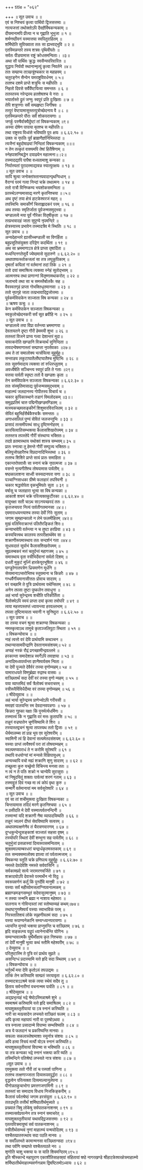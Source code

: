 +++
title = "०६२"

+++
॥ सूत उवाच ॥ ॥  
एवं स निश्चयं कृत्वा पार्थिवो द्विजसत्तमाः ॥  
नात्यजत्तां तथोक्तोऽपि दैवज्ञैर्विषकन्यकाम् ॥  
दीयमानामपि प्रीत्या न च गृह्णाति भूभुजा ॥ १ ॥  
शर्मणष्ठीवनं यस्मात्तया स्वपितुराहितम् ॥  
शर्मिष्ठेति सुविख्याता ततः सा ह्यभवद्भुवि ॥ २ ॥  
एतस्मिन्नन्तरे तस्य शत्रवः पृथिवीपतेः ॥  
सर्वतः पीडयामास राष्ट्रं क्रोधसमन्विताः। ॥३॥  
अथा सौ पार्थिवः क्रुद्धः स्वसैन्यपरिवारितः ॥  
युद्धाय निर्ययौ स्थानान्मृत्युं कृत्वा निवर्तने ॥४॥  
ततः सम्प्राप्य ताञ्छत्रूंश्चकार स महाहवम् ॥  
चतुरङ्गेन सैन्येन यमराष्ट्रविवर्धनम् ॥ ५॥  
ततश्च दशमे प्राप्ते शत्रुभिः स महीपतिः ॥  
निहतो दिवसे सर्वैर्वेष्टयित्वा समन्ततः ॥ ६ ॥  
ततस्तस्य नरेन्द्रस्य हतशेषाश्च ये नराः ॥  
भयार्तास्ते द्रुतं जग्मुः स्वपुरं प्रति दुःखिताः ॥ ७ ॥  
तेपि शत्रुगणाः सर्वे सम्प्रहृष्टा जिगीषवः ॥  
तत्पुरं वेष्टयामासुस्तत्पुत्रोच्छेदनाय वै ॥ ८ ॥  
एतस्मिन्नन्तरे पौराः सर्वे शोकपरायणाः ॥  
जगर्हुः परुषैर्वाक्यैर्दुष्टां तां विषकन्यकाम् ॥९॥  
अस्या दोषेण पापाया मृतश्च स महीपतिः॥  
तथा राष्ट्रस्य विध्वंसे भविष्यति पुरः क्षयः ॥ ६.६२.१० ॥  
उक्तः स नृपतिः पूर्वं ब्राह्मणैर्ज्ञानिभिस्तदा ॥  
त्यजैनां बहुदोषाढ्यां निन्दितां विषकन्यकाम् ॥॥॥  
न तेन तत्कृतं वाक्यमपि तेषां हितैषिणाम् ॥  
स्नेहपाशनिबद्धेन दयाढ्येन महात्मना॥।२॥  
तस्मादद्यापि पापैषा वध्यतामाशु कन्यका ॥  
निर्यास्यतां पुरादस्माद्यावन्न स्यात्पुरक्षयः ॥ १३ ॥  
॥ सूत उवाच ॥ ॥  
सापि श्रुत्वा जनोक्तांस्तानपवादान्पृथग्विधान् ॥  
वैराग्यं परमं गत्वा निन्दां चक्रे तथात्मनः ॥ १४ ॥  
ततो रात्रौ विनिष्क्रम्य भयशोकसमन्विता ॥  
प्रतस्थेऽरण्यमासाद्य मरणे कृतनिश्चया ॥।५॥  
अथ दृष्टं तया क्षेत्रं हाटकेश्वरजं महत् ॥  
तपस्विभिः समाकीर्णं चित्ताह्लादकरं परम् ॥ १६ ॥  
अथ तस्याः स्मृतिर्जाता पूर्वजन्मसमुद्भवा ॥  
चण्डालत्वे मया पूर्वं गौरेका वितृषीकृता ॥ १७ ॥  
तत्प्रभावादहं जाता सुपुण्ये नृपमन्दिरे ॥  
क्षेत्रस्यास्य प्रभावेन तस्मादत्रैव मे स्थितिः ॥ १८ ॥  
सूत उवाच ॥ ॥  
अन्यदेहान्तरे ह्यासीच्चण्डाली सा विगर्हिता ॥  
बहुप्रसूतिसंयुक्ता दरिद्रेण कदर्थिता ॥ १९ ॥  
अथ सा भ्रममाणाऽत्र क्षेत्रे प्राप्ता तृषार्दिता ॥  
मध्यन्दिनगतेसूर्ये ज्येष्ठमासे सुदारुणे ॥ ६.६२.२० ॥  
अथापश्यत्स्तोकजलां सा तत्र लघुकूपिकाम् ॥  
तृषार्तां कपिलां गां वर्तमानां तदां तिके ॥ २१ ॥  
ततो दयां समाश्रित्य त्यक्त्वा स्नेहं सुतोद्भवम् ॥  
आत्मनश्च तथा प्राणान्गां वितृष्णामथाकरोत् ॥ २२ ॥  
जलाभावे तथा सा च समस्तैर्बालकैः सह ॥  
वैवस्वतगृहं प्राप्ता गोभक्तिधृतमानसा ॥ २३ ॥  
ततो नृपगृहे जाता तत्प्रभावाद्द्विजोत्तमाः ॥  
पूर्वकर्मविपाकेन सञ्जाता विष कन्यका ॥ २४ ॥  
॥ ऋषय ऊचुः ॥ ॥  
केन कर्मविपाकेन सञ्जाता विषकन्यका ॥  
स्वकुलोच्छेदनकरी सर्वं सूत ब्रवीहि नः ॥ २५ ॥  
॥ सूत उवाच ॥ ॥  
चण्डालत्वे तया विप्रा वर्तन्त्या भ्रममाणया ॥  
देवतायतने दृष्टा गौरी हेममयी शुभा ॥ २६ ॥  
ततस्तां विजने प्राप्य गत्वा देशान्तरं मुदा॥  
यावत्करोति खण्डानि विक्रयार्थं सुनिन्दिता ॥  
तावदन्वेषमाणास्तां सम्प्राप्ता नृपसेवकाः ॥२७॥  
अथ ते तां समालोक्य भर्त्सयित्वा मुहुर्मुहुः॥  
सन्ताड्य लकुटाघातैर्लोष्टघातैश्च मुष्टिभिः ॥ २८ ॥  
ततः सुवर्णमादाय त्यक्त्वा तां रुधिरप्लुताम् ॥  
अवध्यैषेति सञ्चिन्त्य स्वपुरं प्रति ते गताः ॥२९॥  
यत्तया पार्वती स्पृष्टा ततो वै खण्डशः कृता ॥  
तेन कर्मविपाकेन सञ्जाता विषकन्यका ॥ ६.६२.३० ॥  
ततः संस्मृतिमासाद्य पूर्वजन्मसमुद्भवाम् ॥  
माहात्म्यं जलदानस्य गोपीतस्य विचार्य च ॥  
चकार कूपिकास्थाने तडागं विमलोदकम् ॥३॥।  
समुद्रप्रतिमं चारु पद्मिनीखण्डमण्डितम् ॥  
मत्स्यकच्छपसङ्कीर्णं शिशुमारविराजितम् ॥ ३२ ॥  
सेवितं बहुभिर्हंसैर्बकैश्चक्रैः समन्ततः ॥  
अगाधसलिलं पुण्यं सेवितं जलजन्तुभिः ॥ ३३ ॥  
प्रासादं तत्समीपस्थं साधु दृष्टिमनोहरम् ॥  
कारयित्वातिसम्भक्त्या कैलासशिखरोपमम् ॥ ३४ ॥  
ततस्तत्र तपस्तेपे गौरीं संस्थाप्य भक्तितः॥  
तदग्रे व्रतमास्थाय यथोक्तं शास्त्र सम्भवम्॥ ३५ ॥  
प्रातः स्नात्वा तु हेमन्ते गौरीं सम्पूज्य भक्तितः॥  
बलिपूजोपहारैश्च विप्रदानादिभिस्तथा ॥ ३६ ॥  
ततश्च शिशिरे प्राप्ते सायं प्रातः समाहिता ॥  
एकान्तरोपवासैः सा स्नानं चक्रे नृपात्मजा ॥ ३७ ॥  
वसन्ते नृत्यगीतैश्च तोषयामास पार्वतीम् ॥  
षष्ठकालाशना साध्वी सस्यदानपरा यणा ॥ ३८ ॥  
 पञ्चाग्निसाधका ग्रीष्मे फलाहारं तपस्विनी ॥  
चकार श्रद्धयोपेता वृकभूमिपतेः सुता ॥ ३९ ॥  
वर्षासु च जलाहारा भूत्वा सा विष कन्यका ॥  
आकाशे शयनं चक्रे परित्यक्तकुटीरका ॥ ६.६२.४० ॥  
वायुभक्षा सती चाऽथ साऽनयच्छरदं ततः ॥  
कृतजप्यपरा नित्यं पार्वतीगतमानसा ॥४॥।  
एवमाराधयन्त्याश्च तस्या देवीं गिरेः सुताम् ॥  
जगाम सुमहान्कालो न लेभे फलमीहितम् ॥४२॥  
मुखं वलिभिराक्रान्तं पलितैरङ्कितं शिरः॥  
कन्याभावेपि वर्तन्त्या न च तुष्टा हरप्रिया ॥ ४३ ॥  
कस्यचित्त्वथ कालस्य तत्परीक्षार्थमेव सा ॥  
शक्राणीरूपमास्थाय ततः सन्दर्शनं गता ॥४४॥  
सुधावदातं सूर्याभं कैलासशिखरोपमम् ॥  
सुप्रलम्बकरं मत्तं चतुर्दन्तं महागजम् ॥ ४५ ॥  
समास्थाय वृता स्त्रीभिर्देवानां सर्वतो दिशम् ॥  
दधती मुकुटं मूर्ध्नि हारकेयूरभूषिता ॥ ४६ ॥  
पाण्डुरेणातपत्रेण ध्रियमाणेन मूर्धनि ॥  
सेव्यमानाऽप्सरोभिश्च स्तूयमाना च किन्नरैः ॥ ४७ ॥  
गन्धर्वैर्गीयमानासीत्ततः प्रोवाच सादरम् ॥  
वरं यच्छामि ते पुत्रि प्रार्थयस्व यथेप्सितम् ॥ ४८ ॥  
अनेन तपसा तुष्टा पुष्कलेन तवाधुना ॥  
अहं भार्या सुरेन्द्रस्य शचीति परिकीर्तिता ॥  
त्रैलोक्येऽपि स्वयं प्राप्ता दयां कृत्वा तवोपरि ॥ ४९ ॥  
त्वया महत्तपस्तप्तं ध्यायन्त्या हरवल्लभाम् ॥  
तपसा तुष्टिमायाता भवानी न सुनिष्ठुरा ॥ ६.६२.५० ॥  
॥ सूत उवाच ॥ ॥  
सा तस्या वचनं श्रुत्वा शक्राण्या विषकन्यका ॥  
नमस्कृत्वाऽथ तामूचे कृताञ्जलिपुटा स्थिता ॥ ५१ ॥  
॥ विषकन्योवाच ॥ ॥  
नाहं त्वत्तो वरं देवि प्रार्थयामि कथञ्चन ॥  
तथान्यासामपीन्द्राणि देवतानामसंशयम्॥ ५२ ॥  
अप्यहं नरकं रौद्रं प्रगच्छामीन्द्रवल्लभे ॥  
हरकान्ता समादेशान्न स्वर्गेऽपि तवाज्ञया ॥ ५३ ॥  
अनादिमध्यपर्य्यन्ता ज्ञानैश्वर्यसम न्विता ॥  
या देवी पूज्यते देवैर्वरं तस्या वृणोम्यहम्॥ ५४ ॥  
यामाराधयते विष्णुर्ब्रह्मा रुद्रश्च वासवः ॥  
वाञ्छितार्थं सदा देवीं वरं तस्या वृणो म्यहम् ॥ ५५ ॥  
यया व्याप्तमिदं सर्वं त्रैलोक्यं सचराचरम् ॥  
स्त्रीरूपैर्विविधैर्देव्या वरं तस्या वृणोम्यहम् ॥ ५६ ॥  
॥ श्रीदेव्युवाच ॥ ॥  
अहं भार्या सुरेन्द्रस्य प्राणेभ्योऽपि गरीयसी ॥  
ममाज्ञां पालयन्ति स्म देवदानवपन्नगाः ॥ ५७ ॥  
किन्नरा गुह्का यक्षाः किं पुनर्मर्त्यधर्मिणः ॥  
तस्मात्त्वं किं न गृह्णासि वरं मत्तः कुतापसि ॥ ५८ ॥  
तन्नूनं वज्रघातेन चूर्णयिष्यामि ते शिरः ॥  
तस्यास्तद्वचनं श्रुत्वा तापस्यथ ततो द्विजाः ॥ ५९ ॥  
धैर्यमालम्ब्य तां प्राह भूय एव सुरेश्वरीम् ॥  
स्वामिनी त्वं हि देवानां सत्यमेतदसंशयम् ॥ ६.६२.६० ॥  
यस्याः प्राप्तं त्वयैश्वर्यं परा तां तोषयाम्यहम् ॥  
स्वल्पमप्यपराधं ते न करोमि सुरेश्वरि ॥ ६१ ॥  
तथापि वधयोग्यां मां मन्यसे विक्षिपायुधम् ॥  
अन्यच्चापि वचो मह्यं शक्राणि शृणु सादरम् ॥ ॥ ६२ ॥  
तच्छुत्वा कुरु यच्छ्रेयो विचिन्त्य मनसा ततः ॥  
न त्वं न ते पतिः शक्रो न चान्येपि सुरासुराः ॥  
मां निषूदयितुं शक्ताः पार्वत्यां शरणं गताम् ॥ ६३ ॥  
तस्माद्द्रुतं दिवं गच्छ मा त्वं कोपं वृथा कुरु ॥  
सन्मार्गे वर्तमानायां मम सर्वसुरेश्वरि ॥ ६४ ॥  
॥ सूत उवाच ॥ ॥  
एवं सा तां शचीमुक्त्वा दुःखिता विषकन्यका ॥  
चिन्तयामास तदिदं मरणे कृतनिश्चया ॥ ६५ ॥  
न प्रसीदति मे देवी यस्मात्पर्वतनन्दिनी ॥  
तस्मान्मां यदि शक्राणी नैषा व्यापादयिष्यति ॥ ६६ ॥  
तन्नूनं ज्वलनं दीप्तं सेवयिष्यामि सत्वरम् ॥  
अथापश्यत्क्षणेनैव तं चैरावणवारणम् ॥ ६७ ॥  
दुग्धकुन्देन्दुसङ्काशं सञ्जातं सहसा वृषम् ॥  
तस्योपरि स्थितां देवीं शम्भुना सह पार्वतीम् ॥ ६८ ॥  
चतुर्भुजां प्रसन्नास्यां दिव्यरूपसमन्विताम् ॥  
शुक्लमाल्याम्बरधरां चन्द्रार्धकृतमस्तकाम् ॥ ६९ ॥  
ततः सम्यक्समालोक्य ज्ञात्वा तां पर्वतात्मजाम् ॥  
विषकन्या स्तुतिं चक्रे प्रणिपत्य मुहुर्मुहुः ॥ ६.६२.७० ॥  
नमस्ते देवदेवेशि नमस्ते सर्ववासिनि ॥  
सर्वकामप्रदे सत्ये जरामरणवर्जिते ॥ ७१ ॥  
शक्रादयोऽपि देवास्ते परमार्थेन नो विदुः ॥  
स्वरूपवर्णनं कर्तुं किं पुनर्देवि मानुषी ॥ ७२ ॥  
यस्याः सर्वं महीव्योमजलाग्निपवनात्मकम् ॥  
ब्रह्माण्डमङ्गसम्भूतं सदेवासुरमानुषम् ॥ ७३ ॥  
न तस्या जन्मनि ब्रह्मा न नाशाय महेश्वरः ॥  
पालनाय न गोविन्दस्तां त्वां स्तोष्याम्यहं कथम्॥७४॥  
तथाष्टगुणमैश्वर्यं यस्याः स्वाभाविकं परम् ॥  
निरस्तातिशयं लोके स्पृहणीयतमं सदा ॥ ७५ ॥  
यस्या रूपाण्यनेकानि सम्यग्ध्यानपरायणाः ॥  
ध्यायन्ति मुनयो भक्त्या प्राप्नुवन्ति च वाञ्छितम् ॥ ७६ ॥  
हृदि सङ्कल्प्य यद्रूपं ध्यानेनार्चन्ति योगिनः ॥  
सम्यग्भावात्मकैः पुष्पैर्मोक्षाय कृत निश्चयाः ॥ ७७ ॥  
तां देवीं मानुषी भूत्वा कथं स्तौमि महेश्वरीम् ॥ ७८ ॥  
॥ देव्युवाच ॥ ॥  
परितुष्टास्मि ते पुत्रि वरं प्रार्थय सुव्रते ॥  
असन्दिग्धं प्रदास्यामि यत्ते हृदि सदा स्थितम् ॥ ७९ ॥  
॥ विषकन्योवाच ॥ ॥  
भर्तुरर्थे मया देवि कृतोऽयं तपउद्यमः ॥  
तत्किं तेन करिष्यामि साम्प्रतं जरयावृता ॥ ६.६२.८० ॥  
तस्मादत्राऽऽश्रमे साकं त्वया स्थेयं सदैव तु ॥  
हिताय सर्वनारीणां वचनान्मम पार्वति ॥ ८१ ॥ ॥  
॥ श्रीदेव्युवाच ॥ ॥  
अद्यप्रभृत्यहं भद्रे श्रेष्ठेऽस्मिन्नाश्रमे शुभे ॥  
स्वमाश्रमं करिष्यामि यत्ते हृदि समाश्रितम् ॥ ८२ ॥  
माघशुक्लतृतीयायां या ऽत्र स्नानं करिष्यति ॥  
नारी सा मत्प्रसादेन लप्स्यते वाञ्छितं फलम् ॥ ८३ ॥  
अपि कृत्वा महापापं नारी वा पुरुषोऽथवा ॥  
यत्र स्नात्वा प्रसादान्मे विपाप्मा सम्भविष्यति ॥ ८४ ॥  
अत्र ये फलदानं च प्रकरिष्यन्ति मानवाः ॥  
सफलाः सकलास्तेषामाशाः स्युर्नात्र संशयः ॥ ८५ ॥  
अपि हत्वा स्त्रियं मर्त्यो योऽत्र स्नानं करिष्यति॥  
माघशुक्लतृतीयायां विपाप्मा स भविष्यति ॥ ८६ ॥  
या तत्र कन्यका भद्रे स्नानं भक्त्या करि ष्यति ॥  
तस्मिन्दिने पतिश्रेष्ठं लप्स्यते नात्र संशयः ॥ ८७ ॥  
॥सूत उवाच ॥ ॥  
एवमुक्त्वा ततो गौरी तां च पस्पर्श पाणिना ॥  
ततश्च तत्क्षणाज्जाता दिव्यरूपवपुर्द्धरा ॥ ८८ ॥  
वृद्धत्वेन परित्यक्ता दिव्यमाल्यानुलेपना ॥  
पीनोन्नतकुचाभोगा प्रमत्तगजगामिनी ॥ ८९ ॥  
ततस्तां सा समादाय विधाय निजकिङ्करीम् ॥  
कैलासं पर्वतश्रेष्ठं जगाम हरसंयुता ॥ ६.६२.९० ॥  
ततःप्रभृति तत्तीर्थं शर्मिष्ठातीर्थमुच्यते ॥  
प्रख्यातं त्रिषु लोकेषु सर्वपातकनाशनम् ॥ ९१ ॥  
तस्मात्सर्वप्रयत्नेन तत्र स्नानं समाचरेत् ॥  
माघशुक्लतृतीयायां यथावद्द्विजसत्तमाः ॥ ९२ ॥  
एतत्पवित्रमायुष्यं सर्व पातकनाशनम् ॥  
स्त्रीतीर्थसम्भवं नॄणां माहात्म्यं यन्मयोदितम् ॥ ९३ ॥  
यश्चैतत्प्रातरुत्थाय सदा पठति मानवः ॥  
स सर्वाँल्लभते कामान्मनसा वाञ्छितान्सदा ॥९४॥  
तथा पर्वणि सम्प्राप्ते यश्चैतत्पठते नरः ॥  
शृणोति चाशु भक्त्या यः स याति शिवमन्दिरम्॥९५॥  
इति श्रीस्कान्दे महापुराण एकाशीतिसाहस्र्यां संहितायां षष्ठे नागरखण्डे श्रीहाटकेश्वरक्षेत्रमाहात्म्ये शर्मिष्ठातीर्थमाहात्म्यवर्णनन्नाम द्विषष्टितमोऽध्यायः ॥ ६२ ॥